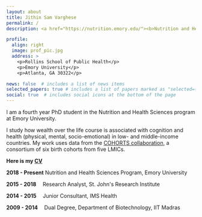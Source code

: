 ```yaml
---
layout: about
title: Jithin Sam Varghese
permalink: /
description: <a href="https://nutrition.emory.edu/"><b>Nutrition and Health Sciences Doctoral Program</b></a>. Laney Graduate School, Emory University.

profile:
  align: right
  image: prof_pic.jpg
  address: >
    <p>Rollins School of Public Health</p>
    <p>Emory University</p>
    <p>Atlanta, GA 30322</p>

news: false  # includes a list of news items
selected_papers: true # includes a list of papers marked as "selected={true}"
social: true  # includes social icons at the bottom of the page
---
```


I am a fourth year PhD student in the Nutrition and Health Sciences program at Emory University.

I study how wealth over the life course is associated with cognition and health (physical, mental, socio-emotional) in low- and middle-income countries.
My work uses data from the <a href="https://academic.oup.com/ije/article/41/3/621/828836" target="_blank">COHORTS collaboration</a>, a consortium of six birth cohorts from five LMICs.

<p> <b>Here is my <a href="/assets/pdf/JithinSamVargheseDecember21.pdf"> CV</a></b></p> 

<p><b>2018 - Present</b> Nutrition and Health Sciences Program, Emory University </p>    
<p><b>2015 - 2018&emsp;   </b> Research Analyst, St. John's Research Institute </p>      
<p><b>2014 - 2015&emsp;   </b> Junior Consultant, IMS Health </p>  
<p><b>2009 - 2014&emsp;   </b> Dual Degree, Department of Biotechnology, IIT Madras </p>  

 	

